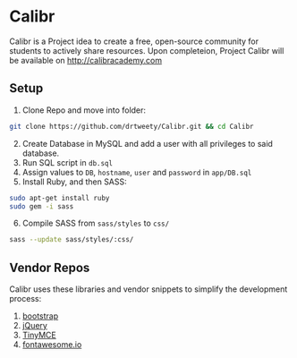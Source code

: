 # Calibr
Calibr is a Project idea to create a free, open-source community for students to actively share resources. Upon completeion, Project Calibr will be available on http://calibracademy.com

## Setup
1. Clone Repo and move into folder:
```bash
git clone https://github.com/drtweety/Calibr.git && cd Calibr
```
2. Create Database in MySQL and add a user with all privileges to said database.
3. Run SQL script in `db.sql`
4. Assign values to `DB`, `hostname`, `user` and `password` in `app/DB.sql`
5. Install Ruby, and then SASS:
```bash
sudo apt-get install ruby
sudo gem -i sass
```
6. Compile SASS from `sass/styles` to `css/`
```bash
sass --update sass/styles/:css/
```

## Vendor Repos
Calibr uses these libraries and vendor snippets to simplify the development process:
1. [bootstrap](http://getbootstrap.com)
2. [jQuery](http://jquery.com)
3. [TinyMCE](https://www.tinymce.com)
4. [fontawesome.io](http://fontawesome.io)
